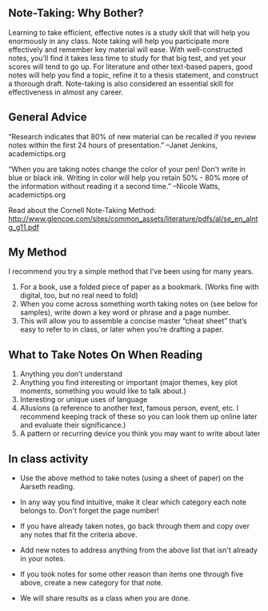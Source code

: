 ## Note-Taking: Why Bother?

Learning to take efficient, effective notes is a study skill that will help you enormously in any class. Note taking will help you participate more effectively and remember key material will ease. With well-constructed notes, you’ll find it takes less time to study for that big test, and yet your scores will tend to go up. For literature and other text-based papers, good notes will help you find a topic, refine it to a thesis statement, and construct a thorough draft. Note-taking is also considered an essential skill for effectiveness in almost any career.

## General Advice

“Research indicates that 80% of new material can be recalled if you review notes within the first 24 hours of presentation.” –Janet Jenkins, academictips.org

“When you are taking notes change the color of your pen! Don't write in blue or black ink. Writing in color will help you retain 50% - 80% more of the information without reading it a second time.” –Nicole Watts, academictips.org

Read about the Cornell Note-Taking Method: http://www.glencoe.com/sites/common_assets/literature/pdfs/al/se_en_alntg_g11.pdf

## My Method

I recommend you try a simple method that I’ve been using for many years.

1. For a book, use a folded piece of paper as a bookmark. (Works fine with digital, too, but no real need to fold)
2. When you come across something worth taking notes on (see below for samples), write down a key word or phrase and a page number.
3. This will allow you to assemble a concise master “cheat sheet” that’s easy to refer to in class, or later when you’re drafting a paper.

## What to Take Notes On When Reading
1.	Anything you don’t understand
2.	Anything you find interesting or important (major themes, key plot moments, something you would like to talk about.)
3.	Interesting or unique uses of language
4.	Allusions (a reference to another text, famous person, event, etc. I recommend keeping track of these so you can look them up online later and evaluate their significance.)
5.	A pattern or recurring device you think you may want to write about later

## In class activity

- Use the above method to take notes (using a sheet of paper) on the Aarseth reading.

- In any way you find intuitive, make it clear which category each note belongs to. Don't forget the page number!

- If you have already taken notes, go back through them and copy over any notes that fit the criteria above.

- Add new notes to address anything from the above list that isn't already in your notes.

- If you took notes for some other reason than items one through five above, create a new category for that note.

- We will share results as a class when you are done.
